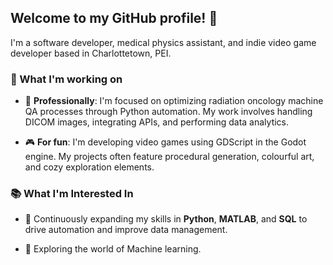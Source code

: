 ## Welcome to my GitHub profile! 👋

I'm a software developer, medical physics assistant, and indie video game developer based in Charlottetown, PEI.


### 🚀 What I'm working on

- 🔭 **Professionally**: I'm focused on optimizing radiation oncology machine QA processes through Python automation. My work involves handling DICOM images, integrating APIs, and performing data analytics.

- 🎮 **For fun**: I'm developing video games using GDScript in the Godot engine. My projects often feature procedural generation, colourful art, and cozy exploration elements.


### 📚 What I'm Interested In

- 🌱 Continuously expanding my skills in **Python**, **MATLAB**, and **SQL** to drive automation and improve data management.

- 🤖 Exploring the world of Machine learning.
